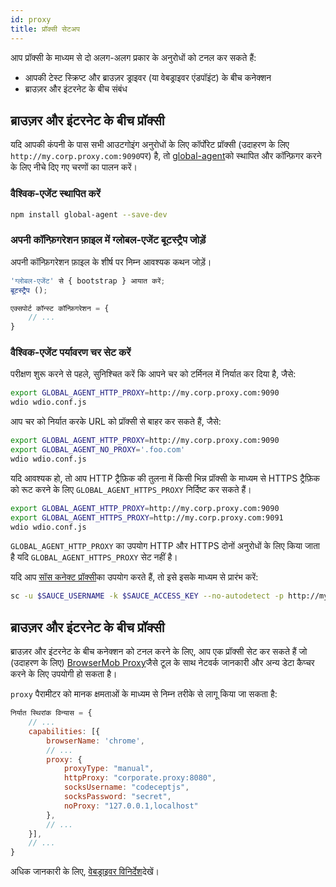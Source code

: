 ```yaml
---
id: proxy
title: प्रॉक्सी सेटअप
---
```


आप प्रॉक्सी के माध्यम से दो अलग-अलग प्रकार के अनुरोधों को टनल कर सकते हैं:

- आपकी टेस्ट स्क्रिप्ट और ब्राउज़र ड्राइवर (या वेबड्राइवर एंडपॉइंट) के बीच कनेक्शन
- ब्राउज़र और इंटरनेट के बीच संबंध

## ब्राउज़र और इंटरनेट के बीच प्रॉक्सी

यदि आपकी कंपनी के पास सभी आउटगोइंग अनुरोधों के लिए कॉर्पोरेट प्रॉक्सी (उदाहरण के लिए `http://my.corp.proxy.com:9090`पर) है, तो [global-agent](https://github.com/gajus/global-agent)को स्थापित और कॉन्फ़िगर करने के लिए नीचे दिए गए चरणों का पालन करें।

### वैश्विक-एजेंट स्थापित करें

```bash npm2yarn
npm install global-agent --save-dev
```

### अपनी कॉन्फ़िगरेशन फ़ाइल में ग्लोबल-एजेंट बूटस्ट्रैप जोड़ें

अपनी कॉन्फ़िगरेशन फ़ाइल के शीर्ष पर निम्न आवश्यक कथन जोड़ें।

```js title="wdio.conf.js"
'ग्लोबल-एजेंट' से { bootstrap } आयात करें;
बूटस्ट्रैप ();

एक्सपोर्ट कॉन्स्ट कॉन्फ़िगरेशन = {
    // ...
}
```

### वैश्विक-एजेंट पर्यावरण चर सेट करें

परीक्षण शुरू करने से पहले, सुनिश्चित करें कि आपने चर को टर्मिनल में निर्यात कर दिया है, जैसे:

```sh
export GLOBAL_AGENT_HTTP_PROXY=http://my.corp.proxy.com:9090
wdio wdio.conf.js
```

आप चर को निर्यात करके URL को प्रॉक्सी से बाहर कर सकते हैं, जैसे:

```sh
export GLOBAL_AGENT_HTTP_PROXY=http://my.corp.proxy.com:9090
export GLOBAL_AGENT_NO_PROXY='.foo.com'
wdio wdio.conf.js
```

यदि आवश्यक हो, तो आप HTTP ट्रैफ़िक की तुलना में किसी भिन्न प्रॉक्सी के माध्यम से HTTPS ट्रैफ़िक को रूट करने के लिए `GLOBAL_AGENT_HTTPS_PROXY` निर्दिष्ट कर सकते हैं।

```sh
export GLOBAL_AGENT_HTTP_PROXY=http://my.corp.proxy.com:9090
export GLOBAL_AGENT_HTTPS_PROXY=http://my.corp.proxy.com:9091
wdio wdio.conf.js
```

`GLOBAL_AGENT_HTTP_PROXY` का उपयोग HTTP और HTTPS दोनों अनुरोधों के लिए किया जाता है यदि `GLOBAL_AGENT_HTTPS_PROXY` सेट नहीं है।

यदि आप [सॉस कनेक्ट प्रॉक्सी](https://wiki.saucelabs.com/display/DOCS/Sauce+Connect+Proxy)का उपयोग करते हैं, तो इसे इसके माध्यम से प्रारंभ करें:

```sh
sc -u $SAUCE_USERNAME -k $SAUCE_ACCESS_KEY --no-autodetect -p http://my.corp.proxy.com:9090
```

## ब्राउज़र और इंटरनेट के बीच प्रॉक्सी

ब्राउज़र और इंटरनेट के बीच कनेक्शन को टनल करने के लिए, आप एक प्रॉक्सी सेट कर सकते हैं जो (उदाहरण के लिए) [BrowserMob Proxy](https://github.com/lightbody/browsermob-proxy)जैसे टूल के साथ नेटवर्क जानकारी और अन्य डेटा कैप्चर करने के लिए उपयोगी हो सकता है।

`proxy` पैरामीटर को मानक क्षमताओं के माध्यम से निम्न तरीके से लागू किया जा सकता है:

```js title="wdio.conf.js"
निर्यात स्थिरांक विन्यास = {
    // ...
    capabilities: [{
        browserName: 'chrome',
        // ...
        proxy: {
            proxyType: "manual",
            httpProxy: "corporate.proxy:8080",
            socksUsername: "codeceptjs",
            socksPassword: "secret",
            noProxy: "127.0.0.1,localhost"
        },
        // ...
    }],
    // ...
}
```

अधिक जानकारी के लिए, [वेबड्राइवर विनिर्देश](https://w3c.github.io/webdriver/#proxy)देखें।
